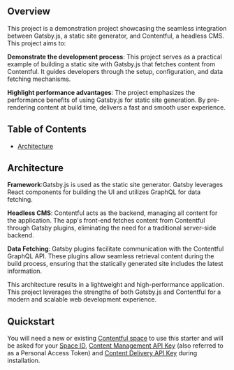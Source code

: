 ## Overview
This project is a demonstration project showcasing the seamless integration between Gatsby.js, a static site generator, and Contentful, a headless CMS.  This project aims to:

**Demonstrate the development process**: This project serves as a practical example of building a static site with Gatsby.js that fetches content from Contentful. It guides developers through the setup, configuration, and data fetching mechanisms.

**Highlight performance advantages**: The project emphasizes the performance benefits of using Gatsby.js for static site generation. By pre-rendering content at build time, delivers a fast and smooth user experience.

## Table of Contents

* [Architecture](#architecture)

## Architecture

**Framework**:Gatsby.js is used as the static site generator. Gatsby leverages React components for building the UI and utilizes GraphQL for data fetching.

**Headless CMS**: Contentful acts as the backend, managing all content for the application. The app's front-end fetches content from Contentful through Gatsby plugins, eliminating the need for a traditional server-side backend.

**Data Fetching**: Gatsby plugins facilitate communication with the Contentful GraphQL API. These plugins allow seamless retrieval content during the build process, ensuring that the statically generated site includes the latest information.

This architecture results in a lightweight and high-performance application. This project leverages the strengths of both Gatsby.js and Contentful for a modern and scalable web development experience.

## Quickstart

You will need a new or existing [Contentful space][] to use this starter and will be asked for your [Space ID][], [Content Management API Key][] (also referred to as a Personal Access Token) and [Content Delivery API Key][] during installation.


[contentful space]: https://www.contentful.com/help/contentful-101/#step-2-create-a-space
[space id]: https://www.contentful.com/help/find-space-id/
[content delivery api key]: https://www.contentful.com/developers/docs/references/authentication/#api-keys-in-the-contentful-web-app
[content management api key]: https://www.contentful.com/developers/docs/references/authentication/#the-content-management-api



